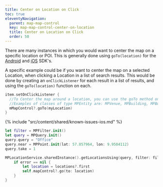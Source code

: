 ```yaml
---
title: Center on Location on Click
toc: true
eleventyNavigation:
  parent: map-map-control
  key: map-map-control-center-on-location
  title: Center on Location on Click
  order: 50
---
```


There are many instances in which you would want to center the map on a specific location or POI. This is generally done using `goTo(location)` for the [Android](https://app.mapsindoors.com/mapsindoors/reference/android/v4/MapsIndoorsSDK/com.mapsindoors.core/-map-control/go-to.html?query=open%20fun%20goTo(entity:%20MPEntity)) and [iOS](https://app.mapsindoors.com/mapsindoors/reference/ios/v3/interface_m_p_map_control.html#a77e0aaaaf405a018af22182155c22226) SDK's.

A specific example could be if you want to center the map on a selected Location, when clicking a Location in a list of search results. This would be done by creating an `onClickListener` for each result in a list of results, and using the `goTo(location)` function on each.

<mi-tabs>
<mi-tab label="Android" tab-for="android"></mi-tab>
<mi-tab label="iOS" tab-for="ios"></mi-tab>
<mi-tab label="Web" tab-for="web"></mi-tab>
<mi-tab-panel id="android">

```kotlin
item.setOnClickListener {
  //To Center the map around a location, you can use the goTo method on MapControl that takes an MPEntity
  //Examples of classes of type MPEntity are: MPVenue, MPBuilding, MPBuilding, MPLocation.
  mMapControl?.goTo(myLocation)
}
```

</mi-tab-panel>
<mi-tab-panel id="ios">

<!-- Known Issues -->
{% include "src/content/shared/known-issues-ios.md" %}

```swift
let filter = MPFilter.init()
let query = MPQuery.init()
query.query = "Office"
query.near = MPPoint.init(lat: 57.057964, lon: 9.9504112)
query.take = 1

MPLocationService.sharedInstance().getLocationsUsing(query, filter: filter) { (locations, error) in
    if error == nil {
        let location = locations?.first
        self.mapControl?.go(to: location)
    }
}
```

</mi-tab-panel>
<mi-tab-panel id="web">



</mi-tab-panel>
</mi-tabs>